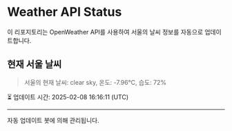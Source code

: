 
# Weather API Status

이 리포지토리는 OpenWeather API를 사용하여 서울의 날씨 정보를 자동으로 업데이트합니다.

## 현재 서울 날씨
> 서울의 현재 날씨: clear sky, 온도: -7.96°C, 습도: 72%

⏳ 업데이트 시간: 2025-02-08 16:16:11 (UTC)

---
자동 업데이트 봇에 의해 관리됩니다.

